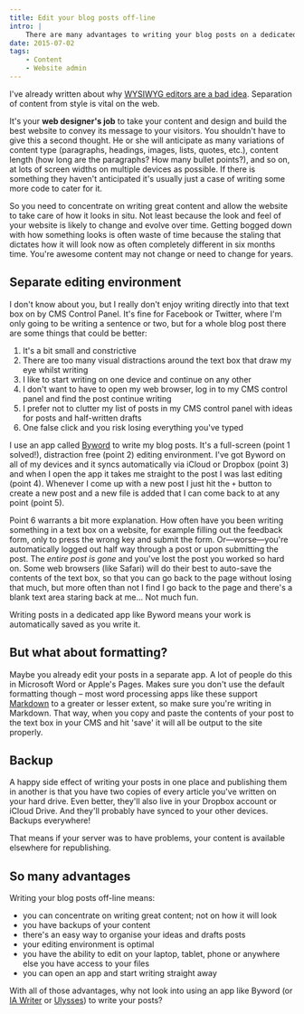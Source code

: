 ```yaml
---
title: Edit your blog posts off-line
intro: |
    There are many advantages to writing your blog posts on a dedicated writing app and not directly on your website.
date: 2015-07-02
tags:
    - Content
    - Website admin
---
```


I've already written about why [WYSIWYG editors are a bad idea](/blog/what-you-see-isnt-what-you-get). Separation of content from style is vital on the web.

It's your **web designer's job** to take your content and design and build the best website to convey its message to your visitors. You shouldn't have to give this a second thought. He or she will anticipate as many variations of content type (paragraphs, headings, images, lists, quotes, etc.), content length (how long are the paragraphs? How many bullet points?), and so on, at lots of screen widths on multiple devices as possible. If there is something they haven't anticipated it's usually just a case of writing some more code to cater for it.

So you need to concentrate on writing great content and allow the website to take care of how it looks in situ. Not least because the look and feel of your website is likely to change and evolve over time. Getting bogged down with how something looks is often waste of time because the staling that dictates how it will look now as often completely different in six months time. You're awesome content may not change or need to change for years.


## Separate editing environment

I don't know about you, but I really don't enjoy writing directly into that text box on by CMS Control Panel. It's fine for Facebook or Twitter, where I'm only going to be writing a sentence or two, but for a whole blog post there are some things that could be better:

1. It's a bit small and constrictive
2. There are too many visual distractions around the text box that draw my eye whilst writing
3. I like to start writing on one device and continue on any other
4. I don't want to have to open my web browser, log in to my CMS control panel and find the post continue writing
5. I prefer not to clutter my list of posts in my CMS control panel with ideas for posts and half-written drafts
6. One false click and you risk losing everything you've typed

I use an app called [Byword](http://bywordapp.com/) to write my blog posts. It's a full-screen (point 1 solved!), distraction free (point 2) editing environment. I've got Byword on all of my devices and it syncs automatically via iCloud or Dropbox (point 3) and when I open the app it takes me straight to the post I was last editing (point 4). Whenever I come up with a new post I just hit the `+` button to create a new post and a new file is added that I can come back to at any point (point 5).

Point 6 warrants a bit more explanation. How often have you been writing something in a text box on a website, for example filling out the feedback form, only to press the wrong key and submit the form. Or—worse—you're automatically logged out half way through a post or upon submitting the post. The _entire post is gone_ and you've lost the post you worked so hard on. Some web browsers (like Safari) will do their best to auto-save the contents of the text box, so that you can go back to the page without losing that much, but more often than not I find I go back to the page and there's a blank text area staring back at me… Not much fun.

Writing posts in a dedicated app like Byword means your work is automatically saved as you write it.


## But what about formatting?

Maybe you already edit your posts in a separate app. A lot of people do this in Microsoft Word or Apple's Pages. Makes sure you don't use the default formatting though – most word processing apps like these support [Markdown](/blog/what-is-markdown) to a greater or lesser extent, so make sure you're writing in Markdown. That way, when you copy and paste the contents of your post to the text box in your CMS and hit 'save' it will all be output to the site properly.


## Backup

A happy side effect of writing your posts in one place and publishing them in another is that you have two copies of every article you've written on your hard drive. Even better, they'll also live in your Dropbox account or iCloud Drive. And they'll probably have synced to your other devices. Backups everywhere!

That means if your server was to have problems, your content is available elsewhere for republishing.


## So many advantages

Writing your blog posts off-line means:

- you can concentrate on writing great content; not on how it will look
- you have backups of your content
- there's an easy way to organise your ideas and drafts posts
- your editing environment is optimal
- you have the ability to edit on your laptop, tablet, phone or anywhere else you have access to your files
- you can open an app and start writing straight away

With all of those advantages, why not look into using an app like Byword (or [IA Writer](https://ia.net/writer/mac) or [Ulysses](http://ulyssesapp.com/)) to write your posts?
